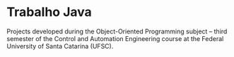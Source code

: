 # Trabalho Java
Projects developed during the Object-Oriented Programming subject – third semester of the Control and Automation Engineering course at the Federal University of Santa Catarina (UFSC).
